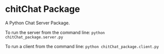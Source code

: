 # chitChat Package

A Python Chat Server Package.

To run the server from the command line:
`python chitChat_package.server.py`

To run a client from the command line:
`python chitChat_package.client.py`